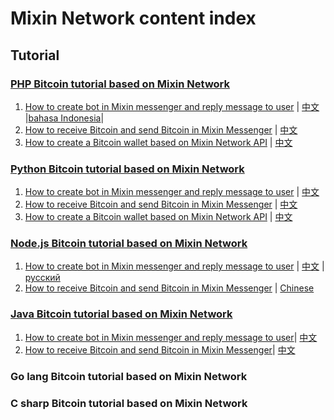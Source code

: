 # Mixin Network content index

## Tutorial
### [PHP Bitcoin tutorial based on Mixin Network](https://github.com/wenewzhang/mixin_labs-php-bot)
1. [How to create bot in Mixin messenger and reply message to user](https://github.com/wenewzhang/mixin_labs-php-bot) | [中文](https://github.com/wenewzhang/mixin_labs-php-bot/blob/master/README-zhchs.md) |[bahasa Indonesia](https://github.com/wenewzhang/mixin_labs-php-bot/blob/master/Indonesian/README_Indonesian.md)|
2. [How to receive Bitcoin and send Bitcoin in Mixin Messenger](https://github.com/wenewzhang/mixin_labs-php-bot/blob/master/README2.md) | [中文](https://github.com/wenewzhang/mixin_labs-php-bot/blob/master/README2-zhchs.md)
3. [How to create a Bitcoin wallet based on Mixin Network API](https://github.com/wenewzhang/mixin_labs-php-bot/blob/master/README3.md) | [中文](https://github.com/wenewzhang/mixin_labs-php-bot/blob/master/README3-zhchs.md)

### [Python Bitcoin tutorial based on Mixin Network](https://github.com/wenewzhang/mixin_labs-python-bot)
1. [How to create bot in Mixin messenger and reply message to user]() | [中文](https://github.com/wenewzhang/mixin_labs-python-bot/blob/master/README-zhchs.md)
2. [How to receive Bitcoin and send Bitcoin in Mixin Messenger](https://github.com/wenewzhang/mixin_labs-python-bot/blob/master/README2.md)  | [中文](https://github.com/wenewzhang/mixin_labs-python-bot/blob/master/README2-zhchs.md)
3. [How to create a Bitcoin wallet based on Mixin Network API](https://github.com/wenewzhang/mixin_labs-python-bot/blob/master/README3.md) | [中文](https://github.com/wenewzhang/mixin_labs-python-bot/blob/master/README3-zhchs.md)

### [Node.js Bitcoin tutorial based on Mixin Network](https://github.com/wenewzhang/mixin_network-nodejs-bot2)
1. [How to create bot in Mixin messenger and reply message to user](https://github.com/wenewzhang/mixin_network-nodejs-bot2#create-bot-and-receive-message-from-user) | [中文](https://github.com/wenewzhang/mixin_network-nodejs-bot2/blob/master/README-zhchs.md) | [русский](https://github.com/bartov-e/mixin_network-nodejs-bot2/blob/bartov-e-RU-version/README.md)
2. [How to receive Bitcoin and send Bitcoin in Mixin Messenger](https://github.com/wenewzhang/mixin_network-nodejs-bot2/blob/master/README2.md) | [Chinese](https://github.com/wenewzhang/mixin_network-nodejs-bot2/blob/master/README2-zhchs.md)

### [Java Bitcoin tutorial based on Mixin Network](https://github.com/wenewzhang/mixin_labs-java-bot)
1. [How to create bot in Mixin messenger and reply message to user](https://github.com/wenewzhang/mixin_labs-java-bot)| [中文](https://github.com/wenewzhang/mixin_labs-java-bot/blob/master/README-zhchs.md)
2. [How to receive Bitcoin and send Bitcoin in Mixin Messenger](https://github.com/wenewzhang/mixin_labs-java-bot/blob/master/README2.md)| [中文](https://github.com/wenewzhang/mixin_labs-java-bot/blob/master/README2-zhchs.md)

### Go lang Bitcoin tutorial based on Mixin Network

### C sharp Bitcoin tutorial based on Mixin Network
